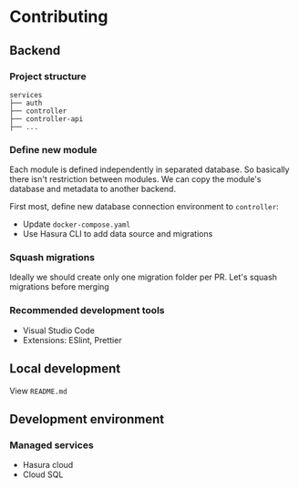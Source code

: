 # Contributing

## Backend

### Project structure

```
services
├── auth
├── controller
├── controller-api
├── ...
```

### Define new module

Each module is defined independently in separated database. So basically there isn't restriction between modules. We can copy the module's database and metadata to another backend.

First most, define new database connection environment to `controller`:
- Update `docker-compose.yaml`
- Use Hasura CLI to add data source and migrations 

### Squash migrations

Ideally we should create only one migration folder per PR. Let's squash migrations before merging

### Recommended development tools

- Visual Studio Code 
- Extensions: ESlint, Prettier

## Local development

View `README.md`

## Development environment 

### Managed services

- Hasura cloud 
- Cloud SQL